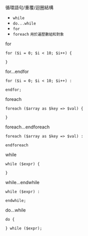 循環語句/重覆/迴圈結構
- `while`
- `do...while`
- `for`
- `foreach` <small>用於遍歷數組和對象</small>

for
```
for ($i = 0; $i < 10; $i++) {

}
```

for...endfor
```
for ($i = 0; $i < 10; $i++) :

endfor;
```

foreach
```
foreach ($array as $key => $val) {

}
```

foreach...endforeach
```
foreach ($array as $key => $val) :

endforeach
```

while
```
while ($expr) {

}
```

while...endwhile
```
while ($expr) :

endwhile;
```

do...while
```
do {

} while ($expr);
```